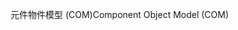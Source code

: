 <span data-ttu-id="9abbc-101">元件物件模型 (COM)</span><span class="sxs-lookup"><span data-stu-id="9abbc-101">Component Object Model (COM)</span></span>